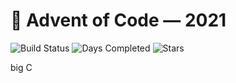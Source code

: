 # 🎄 Advent of Code — 2021
![Build Status](https://github.com/glorantq/advent-of-code-2021/actions/workflows/cmake.yml/badge.svg) ![Days Completed](https://img.shields.io/badge/days%20completed-14-red) ![Stars](https://img.shields.io/badge/stars%20⭐-28-yellow)

big C

